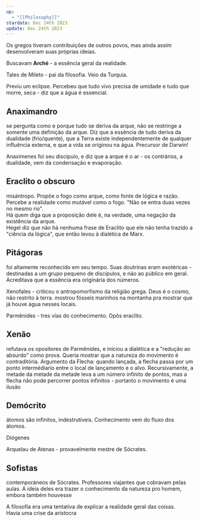 ```yaml
---
up:
  - "[[Philosophy]]"
stardate: Dec 24th 2023
update: Dec 24th 2023
---
```

Os gregos tiveram contribuições de outros povos, mas ainda assim desenvolveram suas próprias ideias.  
  
Buscavam **Arché** - a essência geral da realidade.  
  
Tales de Mileto - pai da filosofia. Veio da Turquia.  
  
Previu um eclipse. Percebeu que tudo vivo precisa de umidade e tudo que morre, seca - diz que a água é essencial.  
  
## Anaximandro
se pergunta como e porque tudo se deriva da arque, não se restringe a somente uma definição da arque. Diz que a essência de tudo deriva da dualidade (frio/quente), que a Terra existe independentemente de qualquer influência externa, e que a vida se originou na água. Precursor de Darwin!  
  
Anaximenes foi seu discípulo, e diz que a arque é o ar - os contrários, a dualidade, vem da condensação e evaporação.  
  
## Eraclito o obscuro
misántropo. Propõe o fogo como arque, como fonte de lógica e razão. Percebe a realidade como mutável como o fogo. "Não se entra duas vezes no mesmo rio".  
Há quem diga que a proposição dele é, na verdade, uma negação da existência da arque.  
Hegel diz que não há nenhuma frase de Eraclito que ele não tenha trazido a "ciência da lógica", que então levou à dialética de Marx.  

## Pitágoras
foi altamente reconhecido em seu tempo. Suas doutrinas eram esotéricas - destinadas a um grupo pequeno de discípulos, e não ao público em geral. Acreditava que a essência era originária dos números.  
  
Xenofales - criticou o antropomorfismo da religião grega. Deus é o cosmo, não restrito à terra. mostrou fósseis marinhos na montanha pra mostrar que já houve água nesses locais.  
  
Parmênides - tres vías do conhecimento. Opôs eraclito.  
  
## Xenão
refutava os opositores de Parmênides, e iniciou a dialética e a "redução ao absurdo" como prova. Queria mostrar que a natureza do movimento é contraditória. Argumento da Flecha: quando lançada, a flecha passa por um ponto intermédiario entre o local de lançamento e o alvo. Recursivamente, a metade da metade da metade leva a um número infinito de pontos, mas a flecha não pode percorrer pontos infinitos - portanto o movimento é uma ilusão  
  
## Demócrito
átomos são infinitos, indestrutíveis. Conhecimento vem do fluxo dos átomos.  
  
Diógenes  
  
Arquelau de Atenas - provavelmente mestre de Sócrates.  
  
## Sofistas
contemporáneos de Sócrates. Professores viajantes que cobravam pelas aulas. A ideia deles era trazer o conhecimento da natureza pro homem, embora também houvesse  
  
A filosofia era uma tentativa de explicar a realidade geral das coisas.  
Havia uma crise da aristocra